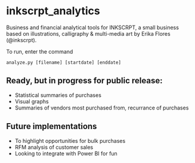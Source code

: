 # inkscrpt_analytics
Business and financial analytical tools for INKSCRPT, a small business based on illustrations, calligraphy &amp; multi-media art by Erika Flores (@inkscrpt).


To run, enter the command
```
analyze.py [filename] [startdate] [enddate]
```

## Ready, but in progress for public release:
- Statistical summaries of purchases 
- Visual graphs
- Summaries of vendors most purchased from, recurrance of purchases


## Future implementations
- To highlight opportunities for bulk purchases
- RFM analysis of customer sales
- Looking to integrate with Power BI for fun
